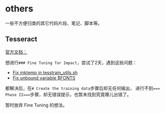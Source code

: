 # others
一些不方便归类的其它代码片段、笔记、脚本等。


## Tesseract

[官方文档：](https://github.com/tesseract-ocr/tesseract/wiki/TrainingTesseract-4.00)

想进行`### Fine Tuning for Impact`，尝试了2天，遇到这些问题：

* [Fix mktemp in tesstrain_utils.sh](https://github.com/tesseract-ocr/tesseract/pull/2051/commits/dbfc89f9af2b58f8a102cef81edbc2d4c2f37f0f)
* [Fix unbound variable $FONTS](https://github.com/tesseract-ocr/tesseract/pull/2056)

都解决后，在`# Create the training data`步骤后却无任何输出， 进行不到`=== Phase II===`步骤，却无错误提示，也暂未找到究竟哪儿出错了。

暂时放弃 Fine Tuning 的想法。
